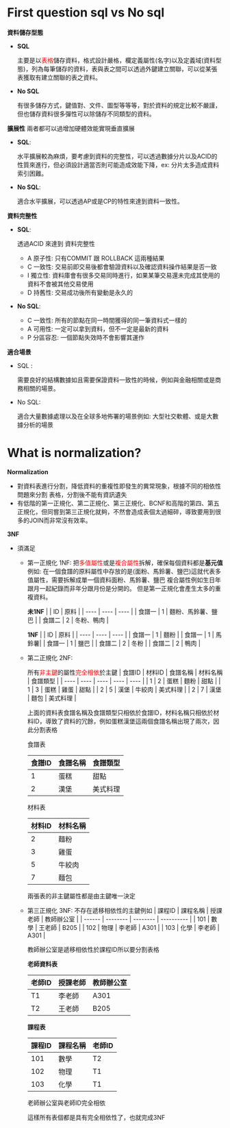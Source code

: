 
# First question sql vs No sql

**資料儲存型態**

 - **SQL**

    主要是以<font color="red">表格</font>儲存資料，格式設計嚴格，欄定義屬性(名字)以及定義域(資料型態)，列為每筆儲存的資料，表與表之間可以透過外鍵建立關聯，可以從某張表獲取有建立關聯的表之資料。
 - **No SQL**

    有很多儲存方式，鍵值對、文件、圖型等等等，對於資料的規定比較不嚴謹，但也儲存資料很多彈性可以除儲存不同類型的資料。

**擴展性**
    兩者都可以過增加硬體效能實現垂直擴展
 -  **SQL**:

    水平擴展較為麻煩，要考慮到資料的完整性，可以透過數據分片以及ACID的性質來進行，但必須設計適當否則可能造成效能下降，ex: 分片太多造成資料索引困難。

 - **No SQL**:

    適合水平擴展，可以透過AP或是CP的特性來達到資料一致性。

**資料完整性**

 -  **SQL**:

    透過ACID 來達到 資料完整性
    - A 原子性: 只有COMMIT 跟 ROLLBACK 這兩種結果
    - C 一致性: 交易前即交易後都會驗證資料以及確認資料操作結果是否一致
    - I 獨立性: 資料庫會有很多交易同時進行，如果某筆交易還未完成其使用的資料不會被其他交易使用
    - D 持舊性: 交易成功後所有變動是永久的

- **No SQL**:

    - C 一致性: 所有的節點在同一時間獲得的同一筆資料式一樣的
    - A 可用性: 一定可以拿到資料，但不一定是最新的資料
    - P 分區容忍: 一個節點失效時不會影響其運作

**適合場景**
- SQL :

    需要良好的結構數據如且需要保證資料一致性的時候，例如與金融相關或是商務相關的場景。

- No SQL:

    適合大量數據處理以及在全球多地佈署的場景例如:
    大型社交軟體、或是大數據分析的場景


# What is normalization?

**Normalization**
- 對資料表進行分割，降低資料的重複性即發生的異常現象，根據不同的相依性問題來分割 表格，分割後不能有資訊遺失
- 有低階的第一正規化、第二正規化、第三正規化、BCNF和高階的第四、第五正規化，但同嘗到第三正規化就夠，不然會造成表個太過細碎，導致要用到很多的JOIN而非常沒有效率。

**3NF**
 - 須滿足
    - 第一正規化 1NF:
    把<font color="red">多值屬性</font>或是<font color="red">複合屬性</font>拆解，確保每個資料都是**基元值**
    例如: 在一個食譜的原料屬性中存放的是(面粉、馬鈴薯、鹽巴)這就代表多值屬性，需要拆解成單一個資料面粉、馬鈴薯、鹽巴
    複合屬性例如生日年跟月一起紀錄而非年分跟月份是分開的。
    但是第一正規化會產生太多的重複資料。

        **未1NF**
        |     | ID  | 原料 |
        |  ----  | ----  | ----  |
        | 食譜一  | 1 | 麵粉、馬鈴薯、鹽巴 |
        | 食譜二  | 2 | 冬粉、鴨肉 |

        **1NF**
        |     | ID  | 原料 |
        |  ----  | ----  | ----  |
        | 食譜一  | 1 | 麵粉 |
        | 食譜一  | 1 | 馬鈴薯|
        | 食譜一  | 1 | 鹽巴 |
        | 食譜二  | 2 | 冬粉 |
        | 食譜二  | 2 | 鴨肉 |

    - 第二正規化 2NF:

      所有<font color="red">非主鍵</font>的屬性<font color="red">完全相依</font>於主鍵
      |  食譜ID  | 材料ID  | 食譜名稱  | 材料名稱 | 食譜類型 |
      |  ----  | ----  | ----  | ----  | ----  |
      |  1   | 2  | 蛋糕  | 麵粉 | 甜點 |
      |  1   | 3  | 蛋糕  | 雞蛋 | 甜點 |
       |  2   | 5  | 漢堡 | 牛絞肉 | 美式料理 |
       |  2   | 7  | 漢堡 | 麵包 | 美式料理 |

      上面的資料表食譜名稱及食譜類型只相依於食譜ID，材料名稱只相依於材料ID，導致了資料的冗餘，例如蛋糕漢堡這兩個食譜名稱出現了兩次，因此分割表格

      食譜表

      |  食譜ID  |  食譜名稱  | 食譜類型 |
      |  ----  | ----  | ----  |
      |  1   | 蛋糕  | 甜點  |
      |  2   | 漢堡  | 美式料理  |

      材料表

      |  材料ID  |  材料名稱  |
      |  ----  | ----  |
      |  2   | 麵粉  |
      |  3   | 雞蛋  |
      |  5   | 牛絞肉  |
      |  7   | 麵包  |

      兩張表的非主鍵屬性都是由主鍵唯一決定

    - 第三正規化 3NF:
      不存在遞移相依性的主鍵例如
      | 課程ID | 課程名稱 | 授課老師 | 教師辦公室 |
        | ------ | -------- | -------- | ---------- |
        | 101    | 數學     | 王老師  |  B205    |
        | 102    | 物理     | 李老師  |  A301    |
        | 103    | 化學     | 李老師  | A301     |

        教師辦公室是遞移相依性於課程ID所以要分割表格

        **老師資料表**

        | 老師ID | 授課老師 | 教師辦公室 |
        | ---------- | ------ | ------ |
        | T1   | 李老師 | A301|
        | T2    | 王老師 | B205  |

        **課程表**

         | 課程ID | 課程名稱 | 老師ID |
         | ---------- | ------ | ------ |
         | 101    | 數學    | T2 |
         | 102    | 物理    | T1 |
         | 103    | 化學    | T1 |

        老師辦公室與老師ID完全相依

        這樣所有表個都是具有完全相依性了，也就完成3NF












